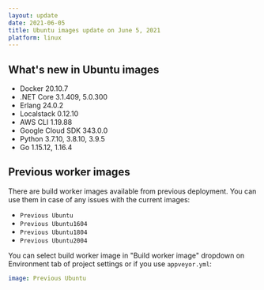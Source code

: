 ```yaml
---
layout: update
date: 2021-06-05
title: Ubuntu images update on June 5, 2021
platform: linux
---
```


## What's new in Ubuntu images

* Docker 20.10.7
* .NET Core 3.1.409, 5.0.300
* Erlang 24.0.2
* Localstack 0.12.10
* AWS CLI 1.19.88
* Google Cloud SDK 343.0.0
* Python 3.7.10, 3.8.10, 3.9.5
* Go 1.15.12, 1.16.4

## Previous worker images

There are build worker images available from previous deployment. You can use them in case of any issues with the current images:

* `Previous Ubuntu`
* `Previous Ubuntu1604`
* `Previous Ubuntu1804`
* `Previous Ubuntu2004`

You can select build worker image in "Build worker image" dropdown on Environment tab of project settings or if you use `appveyor.yml`:

```yaml
image: Previous Ubuntu
```